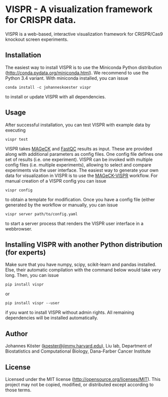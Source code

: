 VISPR - A visualization framework for CRISPR data.
==================================================

VISPR is a web-based, interactive visualization framework for CRISPR/Cas9 knockout screen experiments.

Installation
------------

The easiest way to install VISPR is to use the Miniconda Python distribution (http://conda.pydata.org/miniconda.html). 
We recommend to use the Python 3.4 variant.
With miniconda installed, you can issue

    conda install -c johanneskoester vispr

to install or update VISPR with all dependencies.

Usage
-----

After successful installation, you can test VISPR with example data by executing

    vispr test

VISPR takes [MAGeCK](http://liulab.dfci.harvard.edu/Mageck) and [FastQC](http://www.bioinformatics.babraham.ac.uk/projects/fastqc) results as input. These are provided along with additional parameters as config files. One config file defines one set of results (i.e. one experiment).
VISPR can be invoked with multiple config files (i.e. multiple experiments), allowing to select and compare experiments via the user interface. The easiest way to generate your own data for visualization in VISPR is to use the [MAGeCK-VISPR](https://bitbucket.org/johanneskoester/mageck-vispr) workflow.
For manual creation of a VISPR config  you can issue

    vispr config

to obtain a template for modification.
Once you have a config file (either generated by the workflow or manually, you can issue

    vispr server path/to/config.yaml

to start a server process that renders the VISPR user interface in a webbrowser.

Installing VISPR with another Python distribution (for experts)
---------------------------------------------------------------

Make sure that you have numpy, scipy, scikit-learn and pandas installed.
Else, their automatic compilation with the command below would take very long.
Then, you can issue

    pip install vispr

or

    pip install vispr --user

if you want to install VISPR without admin rights.
All remaining dependencies will be installed automatically.

Author
------

Johannes Köster (koester@jimmy.harvard.edu),
Liu lab,
Department of Biostatistics and Computational Biology,
Dana-Farber Cancer Institute

License
-------

Licensed under the MIT license (http://opensource.org/licenses/MIT). This project may not be copied, modified, or distributed except according to those terms.